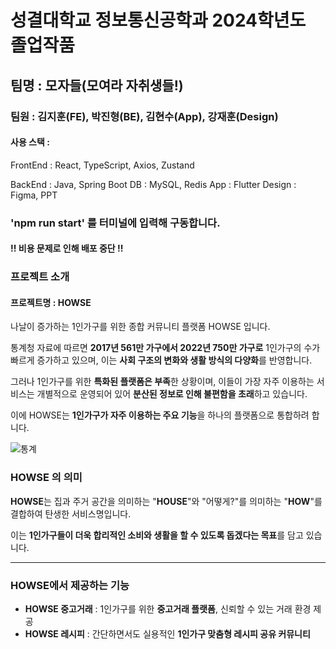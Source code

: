 # 성결대학교 정보통신공학과 2024학년도 졸업작품
## 팀명 : 모자들(모여라 자취생들!)
### 팀원 : 김지훈(FE), 박진형(BE), 김현수(App), 강재훈(Design)

#### 사용 스택 : 
FrontEnd : React, TypeScript, Axios, Zustand

BackEnd : Java, Spring Boot
DB : MySQL, Redis
App : Flutter
Design : Figma, PPT

### 'npm run start' 를 터미널에 입력해 구동합니다.
#### !! 비용 문제로 인해 배포 중단 !!


### 프로젝트 소개
#### 프로젝트명 : HOWSE

나날이 증가하는 1인가구를 위한 종합 커뮤니티 플랫폼 HOWSE 입니다.

통계청 자료에 따르면 **2017년 561만 가구에서 2022년 750만 가구로** 1인가구의 수가 빠르게 증가하고 있으며, 이는 **사회 구조의 변화와 생활 방식의 다양화**를 반영합니다.

그러나 1인가구를 위한 **특화된 플랫폼은 부족**한 상황이며, 이들이 가장 자주 이용하는 서비스는 개별적으로 운영되어 있어 **분산된 정보로 인해 불편함을 초래**하고 있습니다.

이에 HOWSE는 **1인가구가 자주 이용하는 주요 기능**을 하나의 플랫폼으로 통합하려 합니다.

![통계](https://github.com/user-attachments/assets/46987694-7a10-441c-bac3-13d50ccb1737)


### HOWSE 의 의미

**HOWSE**는 집과 주거 공간을 의미하는 "**HOUSE**"와 "어떻게?"를 의미하는 "**HOW**"를 결합하여 탄생한 서비스명입니다.

이는 **1인가구들이 더욱 합리적인 소비와 생활을 할 수 있도록 돕겠다는 목표**를 담고 있습니다.

---

### HOWSE에서 제공하는 기능

- **HOWSE 중고거래** : 1인가구를 위한 **중고거래 플랫폼**, 신뢰할 수 있는 거래 환경 제공
- **HOWSE 레시피** : 간단하면서도 실용적인 **1인가구 맞춤형 레시피 공유 커뮤니티**
